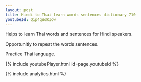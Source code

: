 ```yaml
---
layout: post
title: Hindi to Thai learn words sentences dictionary 710 
youtubeId: Qip4gWoKIow
---
```

 
 
Helps to learn Thai words and sentences for Hindi speakers.

Opportunitiy to repeat the words sentences. 

Practice Thai language. 
 
{% include youtubePlayer.html id=page.youtubeId %}
 
 
{% include analytics.html %}